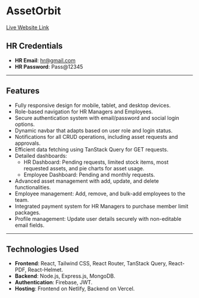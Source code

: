 # AssetOrbit

[Live Website Link](https://assetorbit.netlify.app/)

## HR Credentials

- **HR Email**: hr@gmail.com
- **HR Password**: Pass@12345

---

## Features

- Fully responsive design for mobile, tablet, and desktop devices.
- Role-based navigation for HR Managers and Employees.
- Secure authentication system with email/password and social login options.
- Dynamic navbar that adapts based on user role and login status.
- Notifications for all CRUD operations, including asset requests and approvals.
- Efficient data fetching using TanStack Query for GET requests.
- Detailed dashboards:
  - HR Dashboard: Pending requests, limited stock items, most requested assets, and pie charts for asset usage.
  - Employee Dashboard: Pending and monthly requests.
- Advanced asset management with add, update, and delete functionalities.
- Employee management: Add, remove, and bulk-add employees to the team.
- Integrated payment system for HR Managers to purchase member limit packages.
- Profile management: Update user details securely with non-editable email fields.

---

## Technologies Used

- **Frontend**: React, Tailwind CSS, React Router, TanStack Query, React-PDF, React-Helmet.
- **Backend**: Node.js, Express.js, MongoDB.
- **Authentication**: Firebase, JWT.
- **Hosting**: Frontend on Netlify, Backend on Vercel.


